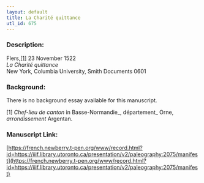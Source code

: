 ```yaml
---
layout: default
title: La Charité quittance
utl_id: 675
---
```


### Description:

Flers,<a id="_ftnref1">[[1]](#_ftn1)</a> 23 November 1522<br>
_La Charité quittance_<br>
New York, Columbia University, Smith Documents 0601

### Background:

There is no background essay available for this manuscript.

<a id="_ftn1">[1]</a> _Chef-lieu de canton_ in Basse-Normandie_, département_ Orne, _arrondissement_ Argentan. 

### Manuscript Link:

[https://french.newberry.t-pen.org/www/record.html?id=https://iiif.library.utoronto.ca/presentation/v2/paleography:2075/manifest](https://french.newberry.t-pen.org/www/record.html?id=https://iiif.library.utoronto.ca/presentation/v2/paleography:2075/manifest)

